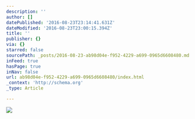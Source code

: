 ```yaml
---
description: ''
author: []
datePublished: '2016-08-23T23:14:41.631Z'
dateModified: '2016-08-23T23:00:15.394Z'
title: ''
publisher: {}
via: {}
starred: false
sourcePath: _posts/2016-08-23-ab98d04e-f952-4229-a699-0965d6608480.md
inFeed: true
hasPage: true
inNav: false
url: ab98d04e-f952-4229-a699-0965d6608480/index.html
_context: 'http://schema.org'
_type: Article

---
```

![](https://the-grid-user-content.s3-us-west-2.amazonaws.com/d4fc9c56-1278-437f-852c-fa488681694c.jpg)